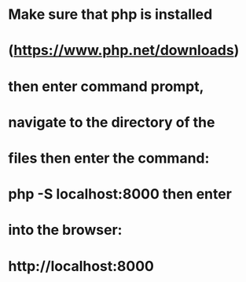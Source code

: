 # Make sure that php is installed
# (https://www.php.net/downloads) 
# then enter command prompt, 
# navigate to the directory of the 
# files then enter the command: 
# php -S localhost:8000 then enter
# into the browser: 
# http://localhost:8000 
